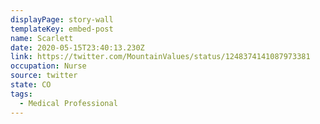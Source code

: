 ```yaml
---
displayPage: story-wall
templateKey: embed-post
name: Scarlett
date: 2020-05-15T23:40:13.230Z
link: https://twitter.com/MountainValues/status/1248374141087973381
occupation: Nurse
source: twitter
state: CO
tags:
  - Medical Professional
---
```

